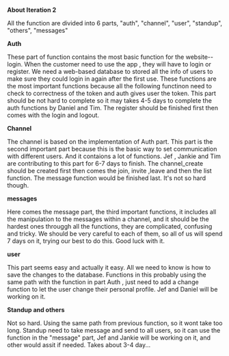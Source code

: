 **About Iteration 2**

All the function are divided into 6 parts, "auth", "channel", "user", "standup", "others", "messages"

**Auth**

These part of function contains the most basic function for the website--login.
When the customer need to use the app , they will have to login or register.
We need a web-based database to stored all the info of users to make sure they could
login in again after the first use. These functions are the most important functions 
because all the following functinon need to check to correctness of the token and
auth gives user the token. This part should be not hard to complete so it may takes 4-5 days to complete the
auth functions by Daniel and Tim.
The register should be finished first then comes with the login and logout.

**Channel**

The channel is based on the implementation of Auth part. This part is the second important part 
because this is the basic way to set communication with different users. And it contaions a 
lot of functions. Jef , Jankie and Tim are contributing to this part for 6-7 days to finish.
The channel_create should be created first then comes the join, invite ,leave and then the list function.
The message function would be finished last. It's not so hard though.

**messages**

Here comes the message part, the third important functions, it includes all the manipulation to the messages
within a channel, and it should be the hardest ones througgh all the functions, they are complicated, confusing and tricky.
We should be very careful to each of them, so all of us will spend 7 days on it, trying our best to do this. Good luck with it.

**user**

This part seems easy and actually it easy. All we need to know is how to save the changes to the database.
Functions in this probably using the same path with the function in part Auth , just need to add a change 
function to let the user change their personal profile. Jef and Daniel will be working on it.

**Standup and others**

Not so hard. Using the same path from previous function, so it wont take too long.
Standup need to take message and send to all users, so it can use the function in the "message" 
part, Jef and Jankie will be working on it, and other would assit if needed. 
Takes about 3-4 day...

